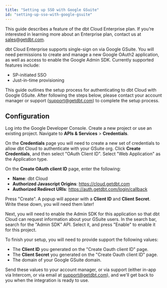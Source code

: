 ```yaml
---
title: "Setting up SSO with Google GSuite"
id: "setting-up-sso-with-google-gsuite"
---
```



<Callout type="info" title="Enterprise Feature">

This guide describes a feature of the dbt Cloud Enterprise plan. If you’re interested in learning more about an Enterprise plan, contact us at sales@getdbt.com.

</Callout>

dbt Cloud Enterprise supports single-sign on via Google GSuite. You will need permissions to create and manage a new Google OAuth2 application, as well as access to enable the Google Admin SDK. Currently supported features include:

* SP-initiated SSO
* Just-in-time provisioning

This guide outlines the setup process for authenticating to dbt Cloud with Google GSuite. After following the steps below, please contact your account manager or support (support@getdbt.com) to complete the setup process.

## Configuration

Log into the Google Developer Console. Create a new project or use an existing project. Navigate to **APIs & Services** &gt; **Credentials**.

On the **Credentials** page you will need to create a new set of credentials to allow dbt Cloud to authenticate with your GSuite org. Click **Create Credentials**, and then select "OAuth Client ID". Select "Web Application" as the Application type.

On the **Create OAuth client ID** page, enter the following:

- **Name**: dbt Cloud
- **Authorized Javascript Origins**: https://cloud.getdbt.com
- **Authorized Redirect URIs**: https://auth.getdbt.com/login/callback

Press "Create". A popup will appear with a **Client ID** and **Client Secret**. Write these down, you will need them later!

<Lightbox src="/img/docs/dbt-cloud/dbt-cloud-enterprise/0ccb854-Screen_Shot_2019-12-03_at_10.11.15_AM.png" title="The 'Create Oauth client ID' page"/>

Next, you will need to enable the Admin SDK for this application so that dbt Cloud can request information about your GSuite users. In the search bar, search for the "Admin SDK" API. Select it, and press "Enable" to enable it for this project.

<Lightbox src="/img/docs/dbt-cloud/dbt-cloud-enterprise/7f36f50-Screen_Shot_2019-12-03_at_10.15.01_AM.png" title="The 'Admin SDK' page"/>

To finish your setup, you will need to provide support the following values:

- The **Client ID** you generated on the "Create Oauth client ID" page.
- The **Client Secret** you generated on the "Create Oauth client ID" page.
- The domain of your Google GSuite domain.

Send these values to your account manager, or via support (either in-app via Intercom, or via email at support@getdbt.com), and we'll get back to you when the integration is ready to use.

